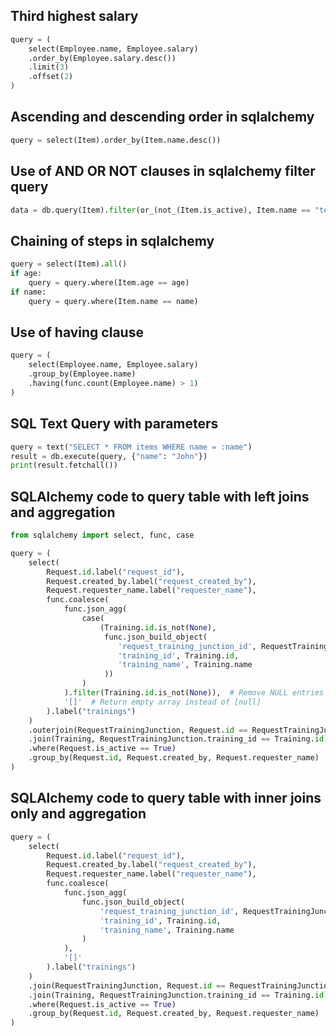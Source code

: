 ## Third highest salary
```python
query = (
    select(Employee.name, Employee.salary)
    .order_by(Employee.salary.desc())
    .limit(3)
    .offset(2)
)
```


## Ascending and descending order in sqlalchemy
```python
query = select(Item).order_by(Item.name.desc())
```


## Use of  AND OR NOT clauses in sqlalchemy filter query
```python
data = db.query(Item).filter(or_(not_(Item.is_active), Item.name == "test"))
```

## Chaining of steps in sqlalchemy
```python
query = select(Item).all()
if age:
    query = query.where(Item.age == age)
if name:
    query = query.where(Item.name == name)
```




## Use of having clause

```python
query = (
    select(Employee.name, Employee.salary)
    .group_by(Employee.name)
    .having(func.count(Employee.name) > 1)
)
```







## SQL Text Query with parameters

```python
query = text("SELECT * FROM items WHERE name = :name")
result = db.execute(query, {"name": "John"})
print(result.fetchall())
```

## SQLAlchemy code to query table with left joins and aggregation

```python
from sqlalchemy import select, func, case

query = (
    select(
        Request.id.label("request_id"),
        Request.created_by.label("request_created_by"),
        Request.requester_name.label("requester_name"),
        func.coalesce(
            func.json_agg(
                case(
                    (Training.id.is_not(None),
                     func.json_build_object(
                        'request_training_junction_id', RequestTrainingJunction.id,
                        'training_id', Training.id,
                        'training_name', Training.name
                     ))
                )
            ).filter(Training.id.is_not(None)),  # Remove NULL entries from array
            '[]'  # Return empty array instead of [null]
        ).label("trainings")
    )
    .outerjoin(RequestTrainingJunction, Request.id == RequestTrainingJunction.request_id)
    .join(Training, RequestTrainingJunction.training_id == Training.id)
    .where(Request.is_active == True)
    .group_by(Request.id, Request.created_by, Request.requester_name)
)
```



## SQLAlchemy code to query table with inner joins only and aggregation


```python
query = (
    select(
        Request.id.label("request_id"),
        Request.created_by.label("request_created_by"),
        Request.requester_name.label("requester_name"),
        func.coalesce(
            func.json_agg(
                func.json_build_object(
                    'request_training_junction_id', RequestTrainingJunction.id,
                    'training_id', Training.id,
                    'training_name', Training.name
                )
            ),
            '[]'
        ).label("trainings")
    )
    .join(RequestTrainingJunction, Request.id == RequestTrainingJunction.request_id)
    .join(Training, RequestTrainingJunction.training_id == Training.id)
    .where(Request.is_active == True)
    .group_by(Request.id, Request.created_by, Request.requester_name)
)
```





